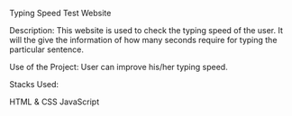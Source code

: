 Typing Speed Test Website

Description: This website is used to check the typing speed of the user. It will the give the information of how many seconds require for typing the particular sentence.

Use of the Project: User can improve his/her typing speed.

Stacks Used:

HTML & CSS
JavaScript

